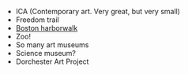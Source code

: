  - ICA (Contemporary art. Very great, but very small)
 - Freedom trail
 - [Boston harborwalk](https://www.bostonharborwalk.org/)
 - Zoo!
 - So many art museums
 - Science museum?
 - Dorchester Art Project
